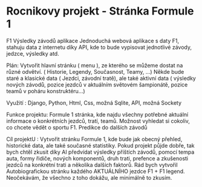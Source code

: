 <h1> Rocnikovy projekt - Stránka Formule 1 </h1>
F1 Výsledky závodů aplikace
Jednoduchá webová aplikace s daty F1, stahuju data z internetu díky API, kde to bude vypisovat jednotlivé závody, jedzce, výsledky atd.

Plán: Vytvořit hlavní stránku ( menu ), ze kterého se můžeme dostat na různé odvětví. ( Historie, Legendy, Současnost, Teamy, ...)
Někde bude staré a klasické data ( Jezdci, závodní tratě), ale také aktivní data ( výsledky nových závodů, pozice jezdců v aktuálním světovém šampionátě, pozice teamů v poháru konstruktéru...)

Využití : Django, Python, Html, Css, možná Sqlite, API, možná Sockety

Funkce projektu: Formule 1 stránka, kde najdu všechny potřebné aktuální informace o konkrétních jezdců, tratí, teamů. Možnost vyhledat si cokoliv, co chcete vědět o sportu F1. Predikce do dalších závodů

Cíl projektU : Vytvořit stránku Formule 1, kde bude jak obecný přehled, historické data, ale také současné statistiky. Pokud projekt půjde dobře, tak bych chtěl zkusit díky AI předvídat výsledky příštích závodů, pomocí tempa auta, formy řidiče, nových komponentů, druh trati, prefence a zkušenosti jezdců na konkrétní trati a několika dalších faktorů. Rád bych vytvořil Autobiografickou stránku každého AKTUÁLNÍHO jezdce F1 + F1 legend. Neočekávám, že všechno z toho dokážu, ale minimálně to zkusím.
